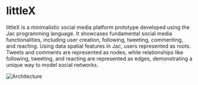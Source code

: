 # littleX

littleX is a minimalistic social media platform prototype developed using the Jac programming language. It showcases fundamental social media functionalities, including user creation, following, tweeting, commenting, and reacting. Using data spatial features in Jac, users represented as roots. Tweets and comments are represented as nodes, while relationships like following, tweeting, and reacting are represented as edges, demonstrating a unique way to model social networks.

![Architecture](https://github.com/Thamirawaran/littleX/blob/main/images/Architecture.png)

